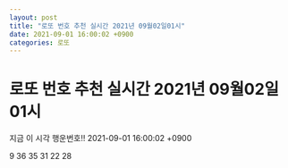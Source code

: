 ```yaml
---
layout: post
title: "로또 번호 추천 실시간 2021년 09월02일01시"
date: 2021-09-01 16:00:02 +0900
categories: 로또
---
```


# 로또 번호 추천 실시간 2021년 09월02일01시

지금 이 시각 행운번호!! 2021-09-01 16:00:02 +0900

 9  36  35  31  22  28 

